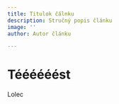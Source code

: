 ```yaml
---
title: Titulok čálnku
description: Stručný popis článku
image: ''
author: Autor článku

---
```

# Téééééést

Lolec 